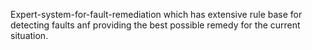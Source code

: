 Expert-system-for-fault-remediation which has extensive rule base for detecting faults anf providing the best possible remedy for the current situation.
